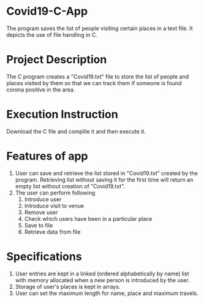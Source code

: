 # Covid19-C-App
The program saves the list of people visiting certain places in a text file. It depicts the use of file handling in C.

# Project Description
The C program creates a "Covid19.txt" file to store the list of people and places visited by them so that we can track them if someone is found corona positive in the area.

# Execution Instruction
Download the C file and complile it and then execute it.

# Features of app
1. User can save and retrieve the list stored in "Covid19.txt" created by the program. Retrieving list without saving it for the first time will return an empty list without creation of "Covid19.txt".
2. The user can perform following
    1) Introduce user
    2) Introduce visit to venue
    3) Remove user
    4) Check which users have been in a particular place   
    5) Save to file
    6) Retrieve data from file

# Specifications
1. User entries are kept in a linked (ordered alphabetically by name) list with memory allocated when a new person is introduced by the user.
2. Storage of user's places is kept in arrays.
3. User can set the maximum length for name, place and maximum travels.
